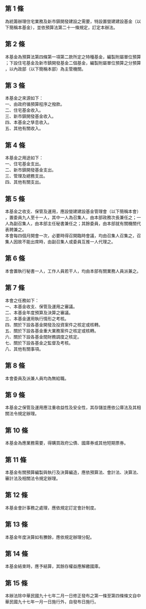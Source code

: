 第 1 條
-------
為統籌辦理住宅業務及新市鎮開發建設之需要，特設置營建建設基金（以  
下簡稱本基金），並依預算法第二十一條規定，訂定本辦法。

第 2 條
-------
本基金為預算法第四條第一項第二款所定之特種基金，編製附屬單位預算  
；下設住宅基金及新市鎮開發基金二個基金，編製附屬單位預算之分預算  
，以內政部（以下簡稱本部）為主管機關。

第 3 條
-------
本基金之來源如下：  
一、由政府循預算程序之撥款。  
二、住宅基金收入。  
三、新市鎮開發基金收入。  
四、本基金之孳息收入。  
五、其他有關收入。

第 4 條
-------
本基金之用途如下：  
一、住宅基金支出。  
二、新市鎮開發基金支出。  
三、管理及總務支出。  
四、其他有關支出。

第 5 條
-------
本基金之收支、保管及運用，應設營建建設基金管理會（以下簡稱本會）  
，置委員九人至十一人，其中一人為召集人，由本部政務次長兼任之；一  
人為副召集人，由本部主任秘書兼任之；其餘委員，由本部就有關機關代  
表聘兼之。  
本會每四個月開會一次，必要時得召開臨時會議，均由召集人召集之，召  
集人因故不能出席時，由副召集人或委員互推一人代理之。

第 6 條
-------
本會置執行秘書一人，工作人員若干人，均由本部有關業務人員派兼之。

第 7 條
-------
本會之任務如下：  
一、本基金收支、保管及運用之審議。  
二、本基金年度預算及決算之審議。  
三、本基金運用執行情形之考核。  
四、關於下設各基金開發及投資案件之核定或核轉。  
五、關於下設各基金重大業務案件之核定或核轉。  
六、關於下設各基金間財務調度之核定。  
七、關於下設各基金之監督及考核。  
八、其他有關事項。

第 8 條
-------
本會委員及派兼人員均為無給職。

第 9 條
-------
本基金之保管及運用應注重收益性及安全性，其存儲並應依公庫法及其相  
關法令規定辦理。

第 10 條
--------
本基金為應業務需要，得購買政府公債、國庫券或其他短期票券。

第 11 條
--------
本基金有關預算編製與執行及決算編造，應依預算法、會計法、決算法、  
審計法及相關法令規定辦理。

第 12 條
--------
本基金會計事務之處理，應依規定訂定會計制度。

第 13 條
--------
本基金年度決算如有賸餘，應依規定辦理分配。

第 14 條
--------
本基金結束時，應予結算，其餘存權益應解繳國庫。

第 15 條
--------
本辦法除中華民國九十七年二月一日修正發布之第一條至第四條條文自中  
華民國九十七年一月一日施行外，自發布日施行。

